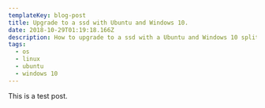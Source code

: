 ```yaml
---
templateKey: blog-post
title: Upgrade to a ssd with Ubuntu and Windows 10.
date: 2018-10-29T01:19:18.166Z
description: How to upgrade to a ssd with a Ubuntu and Windows 10 split boot.
tags:
  - os
  - linux
  - ubuntu
  - windows 10
---
```

This is a test post. 
